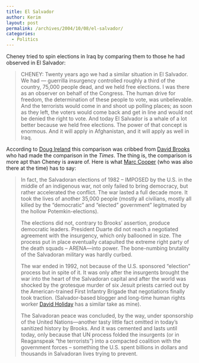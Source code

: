 ```yaml
---
title: El Salvador
author: Kerim
layout: post
permalink: /archives/2004/10/08/el-salvador/
categories:
  - Politics
---
```

Cheney tried to spin elections in Iraq by comparing them to those he had observed in El Salvador:

> CHENEY: Twenty years ago we had a similar situation in El Salvador. We had &#8212; guerrilla insurgency controlled roughly a third of the country, 75,000 people dead, and we held free elections. I was there as an observer on behalf of the Congress. The human drive for freedom, the determination of these people to vote, was unbelievable. And the terrorists would come in and shoot up polling places; as soon as they left, the voters would come back and get in line and would not be denied the right to vote. And today El Salvador is a whale of a lot better because we held free elections. The power of that concept is enormous. And it will apply in Afghanistan, and it will apply as well in Iraq.

According to <a href="http://direland.typepad.com/direland/2004/10/the_veep_debate.html" onclick="_gaq.push(['_trackEvent', 'outbound-article', 'http://direland.typepad.com/direland/2004/10/the_veep_debate.html', 'Doug Ireland']);" >Doug Ireland</a> this comparison was cribbed from <a href="http://www.nytimes.com/2004/09/28/opinion/28brooks.html?ex=1097380800&#38;en=2131540a6bc268a6&#38;ei=5070&#38;oref=login&#38;n=Top%2fOpinion%2fEditorials%20and%20Op%2dEd%2fOp%2dEd%2fColumnists%2fDavid%20Brooks" onclick="_gaq.push(['_trackEvent', 'outbound-article', 'http://www.nytimes.com/2004/09/28/opinion/28brooks.html?ex=1097380800&en=2131540a6bc268a6&ei=5070&oref=login&n=Top%2fOpinion%2fEditorials%20and%20Op%2dEd%2fOp%2dEd%2fColumnists%2fDavid%20Brooks', 'David Brooks']);" >David Brooks</a> who had made the comparison in the *Times*. The thing is, the comparison is more apt than Cheney is aware of. Here is what <a href="http://marccooper.typepad.com/marccooper/2004/09/fisking_david_b.html" onclick="_gaq.push(['_trackEvent', 'outbound-article', 'http://marccooper.typepad.com/marccooper/2004/09/fisking_david_b.html', 'Marc Cooper']);" >Marc Cooper</a> (who was also there at the time) has to say:

> In fact, the Salvadoran elections of 1982 – IMPOSED by the U.S. in the middle of an indigenous war, not only failed to bring democracy, but rather accelerated the conflict. The war lasted a full decade more. It took the lives of another 35,000 people (mostly all civilians, mostly all killed by the “democratic” and “elected” government” legitmated by the hollow Potemkin-elections).
> 
> The elections did not, contrary to Brooks’ assertion, produce democratic leaders. President Duarte did not reach a negotiated agreement with the insurgency, which only ballooned in size. The process put in place eventually catapulted the extreme right party of the death squads – ARENA—into power. The bone-numbing brutality of the Salvadoran military was hardly curbed.
> 
> The war ended in 1992, not because of the U.S. sponsored “election” process but in spite of it. It was only after the insurgents brought the war into the heart of the Salvadoran capital and after the world was shocked by the grotesque murder of six Jesuit priests carried out by the American-trained First Infantry Brigade that negotiations finally took traction. (Salvador-based blogger and long-time human rights worker <a href="http://davidholiday.com/weblog/blogger.html%20%20%20%20" onclick="_gaq.push(['_trackEvent', 'outbound-article', 'http://davidholiday.com/weblog/blogger.html%20%20%20%20', 'David Holiday']);" >David Holiday</a> has a similar take as mine).
> 
> The Salvadoran peace was concluded, by the way, under sponsorship of the United Nations—another tasty little fact omitted in today’s sanitized history by Brooks. And it was cemented and lasts until today, only because that UN process folded the insurgents (or in Reaganspeak “the terrorists”) into a compacted coalition with the government forces – something the U.S. spent billions in dollars and thousands in Salvadoran lives trying to prevent.

